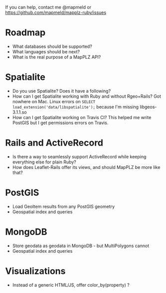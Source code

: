 If you can help, contact me @mapmeld or https://github.com/mapmeld/mapplz-ruby/issues

# Roadmap

* What databases should be supported?
* What languages should be next?
* What is the real purpose of a MapPLZ API?

# Spatialite

* Do you use Spatialite? Does it have a following?
* How can I get Spatialite working with Ruby and without Rgeo+Rails? Got nowhere on Mac. Linux errors on ```SELECT load_extension('data/libspatialite');``` because I'm missing libgeos-3.1.1.so
* How can I get Spatialite working on Travis CI? This helped me write PostGIS but I get permissions errors on Travis.

# Rails and ActiveRecord

* Is there a way to seamlessly support ActiveRecord while keeping everything else for plain Ruby?
* How does Leaflet-Rails offer its views, and should MapPLZ be more like that?

# PostGIS

* Load GeoItem results from any PostGIS geometry
* Geospatial index and queries

# MongoDB

* Store geodata as geodata in MongoDB - but MultiPolygons cannot
* Geospatial index and queries

# Visualizations

* Instead of a generic HTML/JS, offer color_by(property) ?
